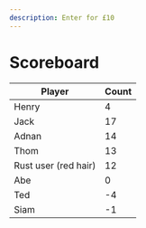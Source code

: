 ```yaml
---
description: Enter for £10
---
```


# Scoreboard

| Player               | Count |
| -------------------- | ----- |
| Henry                | 4     |
| Jack                 | 17    |
| Adnan                | 14    |
| Thom                 | 13    |
| Rust user (red hair) | 12    |
| Abe                  | 0     |
| Ted                  | -4    |
| Siam                 | -1    |
